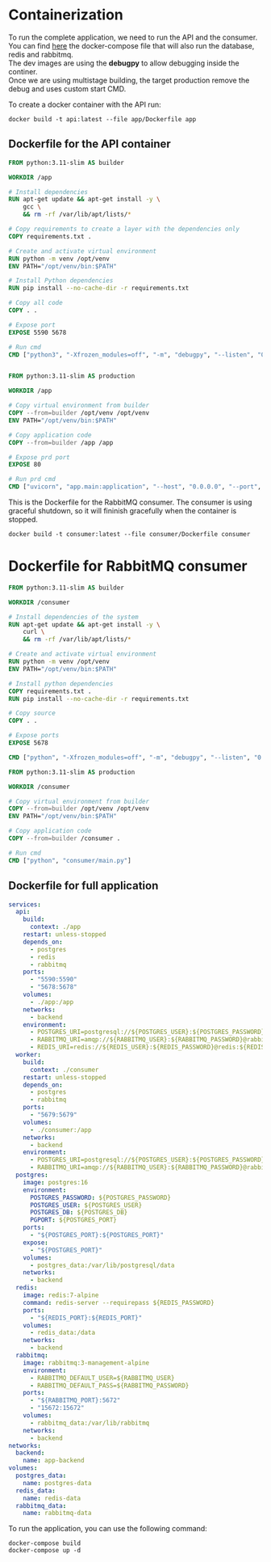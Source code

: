 # Containerization

To run the complete application, we need to run the API and the consumer.
You can find [here](#dockerfile-for-full-application) the docker-compose file that will also run the database, redis and rabbitmq.\
The dev images are using the **debugpy** to allow debugging inside the continer.\
Once we are using multistage building, the target production remove the debug and uses custom start CMD.

To create a docker container with the API run:
```shell
docker build -t api:latest --file app/Dockerfile app
```

## Dockerfile for the API container
```dockerfile
FROM python:3.11-slim AS builder

WORKDIR /app

# Install dependencies
RUN apt-get update && apt-get install -y \
    gcc \
    && rm -rf /var/lib/apt/lists/*

# Copy requirements to create a layer with the dependencies only
COPY requirements.txt .

# Create and activate virtual environment
RUN python -m venv /opt/venv
ENV PATH="/opt/venv/bin:$PATH"

# Install Python dependencies
RUN pip install --no-cache-dir -r requirements.txt

# Copy all code
COPY . .

# Expose port
EXPOSE 5590 5678

# Run cmd
CMD ["python3", "-Xfrozen_modules=off", "-m", "debugpy", "--listen", "0.0.0.0:5678", "-m", "uvicorn", "app.main:application", "--reload", "--host", "0.0.0.0", "--port", "5590"] 


FROM python:3.11-slim AS production

WORKDIR /app

# Copy virtual environment from builder
COPY --from=builder /opt/venv /opt/venv
ENV PATH="/opt/venv/bin:$PATH"

# Copy application code
COPY --from=builder /app /app

# Expose prd port
EXPOSE 80

# Run prd cmd
CMD ["uvicorn", "app.main:application", "--host", "0.0.0.0", "--port", "80"]
```

This is the Dockerfile for the RabbitMQ consumer.
The consumer is using graceful shutdown, so it will fininish gracefully when the container is stopped.
```shell
docker build -t consumer:latest --file consumer/Dockerfile consumer
```

# Dockerfile for RabbitMQ consumer
```dockerfile
FROM python:3.11-slim AS builder

WORKDIR /consumer

# Install dependencies of the system
RUN apt-get update && apt-get install -y \
    curl \
    && rm -rf /var/lib/apt/lists/*

# Create and activate virtual environment
RUN python -m venv /opt/venv
ENV PATH="/opt/venv/bin:$PATH"

# Install python dependencies
COPY requirements.txt .
RUN pip install --no-cache-dir -r requirements.txt

# Copy source
COPY . .

# Expose ports
EXPOSE 5678

CMD ["python", "-Xfrozen_modules=off", "-m", "debugpy", "--listen", "0.0.0.0:5678", "-m", "consumer/main.py"]

FROM python:3.11-slim AS production

WORKDIR /consumer

# Copy virtual environment from builder
COPY --from=builder /opt/venv /opt/venv
ENV PATH="/opt/venv/bin:$PATH"

# Copy application code
COPY --from=builder /consumer .

# Run cmd
CMD ["python", "consumer/main.py"]
```

## Dockerfile for full application
```yaml
services:
  api:
    build:
      context: ./app
    restart: unless-stopped
    depends_on:
      - postgres
      - redis
      - rabbitmq
    ports:
      - "5590:5590"
      - "5678:5678"
    volumes:
      - ./app:/app
    networks:
      - backend
    environment:
      - POSTGRES_URI=postgresql://${POSTGRES_USER}:${POSTGRES_PASSWORD}@${POSTGRES_HOST}:${POSTGRES_PORT}/db
      - RABBITMQ_URI=amqp://${RABBITMQ_USER}:${RABBITMQ_PASSWORD}@rabbitmq:${RABBITMQ_PORT}
      - REDIS_URI=redis://${REDIS_USER}:${REDIS_PASSWORD}@redis:${REDIS_PORT}
  worker:
    build:
      context: ./consumer
    restart: unless-stopped
    depends_on:
      - postgres
      - rabbitmq
    ports:
      - "5679:5679"
    volumes:
      - ./consumer:/app
    networks:
      - backend
    environment:
      - POSTGRES_URI=postgresql://${POSTGRES_USER}:${POSTGRES_PASSWORD}@${POSTGRES_HOST}:${POSTGRES_PORT}/db
      - RABBITMQ_URI=amqp://${RABBITMQ_USER}:${RABBITMQ_PASSWORD}@rabbitmq:${RABBITMQ_PORT}
  postgres:
    image: postgres:16
    environment:
      POSTGRES_PASSWORD: ${POSTGRES_PASSWORD}
      POSTGRES_USER: ${POSTGRES_USER}
      POSTGRES_DB: ${POSTGRES_DB}
      PGPORT: ${POSTGRES_PORT}
    ports:
      - "${POSTGRES_PORT}:${POSTGRES_PORT}"
    expose:
      - "${POSTGRES_PORT}"
    volumes:
      - postgres_data:/var/lib/postgresql/data
    networks:
      - backend
  redis:
    image: redis:7-alpine
    command: redis-server --requirepass ${REDIS_PASSWORD}
    ports:
      - "${REDIS_PORT}:${REDIS_PORT}"
    volumes:
      - redis_data:/data
    networks:
      - backend
  rabbitmq:
    image: rabbitmq:3-management-alpine
    environment:
      - RABBITMQ_DEFAULT_USER=${RABBITMQ_USER}
      - RABBITMQ_DEFAULT_PASS=${RABBITMQ_PASSWORD}
    ports:
      - "${RABBITMQ_PORT}:5672"
      - "15672:15672"
    volumes:
      - rabbitmq_data:/var/lib/rabbitmq
    networks:
      - backend
networks:
  backend:
    name: app-backend
volumes:
  postgres_data:
    name: postgres-data
  redis_data:
    name: redis-data
  rabbitmq_data:
    name: rabbitmq-data
```

To run the application, you can use the following command:
```shell
docker-compose build
docker-compose up -d
```
